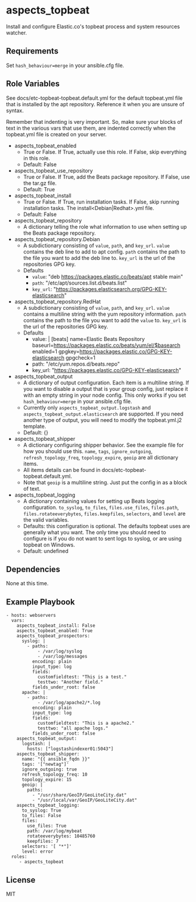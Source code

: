 aspects_topbeat
=========

Install and configure Elastic.co's topbeat process and system resources watcher.

Requirements
------------

Set ```hash_behaviour=merge``` in your ansible.cfg file.

Role Variables
--------------

See docs/etc-topbeat-topbeat.default.yml for the default topbeat.yml file that is installed by the apt repository. Reference it when you are unsure of syntax.

Remember that indenting is very important. So, make sure your blocks of text in the various vars that use them, are indented correctly when the topbeat.yml file is created on your server.

* aspects_topbeat_enabled
  * True or False. If True, actually use this role. If False, skip everything in this role.
  * Default: False
* aspects_topbeat_use_repository
  * True or False. If True, add the Beats package repository. If False, use the tar.gz file.
  * Default: True
* aspects_topbeat_install
  * True or False. If True, run installation tasks. If False, skip running installation tasks. The install<Debian|Redhat>.yml file.
  * Default: False
* aspects_topbeat_repository
  * A dictionary telling the role what information to use when setting up the Beats package repository.
* aspects_topbeat_repository.Debian
  * A subdictionary consisting of ```value```, ```path```, and ```key_url```. ```value``` contains the deb line to add to apt config. ```path``` contains the path to the file you want to add the deb line to. ```key_url``` is  the url of the repositories GPG key.
  * Defaults
    * ```value```: "deb https://packages.elastic.co/beats/apt stable main"
    * ```path```: "/etc/apt/sources.list.d/beats.list"
    * ```key_url```: "https://packages.elasticsearch.org/GPG-KEY-elasticsearch"
* aspects_topbeat_repository.RedHat
  * A subdictionary consisting of ```value```, ```path```, and ```key_url```. ```value``` contains a multiline string with the yum repository information. ```path``` contains the path to the file you want to add the ```value``` to. ```key_url``` is  the url of the repositories GPG key.
  * Defaults
    * value: |
      [beats]
      name=Elastic Beats Repository
      baseurl=https://packages.elastic.co/beats/yum/el/$basearch
      enabled=1
      gpgkey=https://packages.elastic.co/GPG-KEY-elasticsearch
      gpgcheck=1
    * path: "/etc/yum.repos.d/beats.repo"
    * key_url: "https://packages.elastic.co/GPG-KEY-elasticsearch"
* aspects_topbeat_output
  * A dictionary of output configuration. Each item is a multiline string. If you want to disable a output that is your group config, just replace it with an empty string in your node config. This only works if you set ```hash_behaviour=merge``` in your ansible.cfg file.
  * Currently only ```aspects_topbeat_output.logstash``` and ```aspects_topbeat_output.elasticsearch``` are supported. If you need another type of output, you will need to modify the topbeat.yml.j2 template.
  * Default: {}
* aspects_topbeat_shipper
  * A dictionary configuring shipper behavior. See the example file for how you should use this. ```name```, ```tags```, ```ignore_outgoing```, ```refresh_topology_freq```, ```topology_expire```, ```geoip``` are all dictionary items. 
  * All items details can be found in docs/etc-topbeat-topbeat.default.yml. 
  * Note that ```geoip``` is a multiline string. Just put the config in as a block of text.
* aspects_topbeat_logging
  * A dictionary containing values for setting up Beats logging configuration. ```to_syslog```, ```to_files```, ```files.use_files```, ```files.path```, ```files.rotateeverybytes```, ```files.keepfiles```, ```selectors```, and ```level``` are the valid variables.
  * Defaults: this configuration is optional. The defaults topbeat uses are generally what you want. The only time you should need to configure is if you do not want to sent logs to syslog, or are using topbeat on Windows.
  * Default: undefined

Dependencies
------------

None at this time.

Example Playbook
----------------

    - hosts: webservers
      vars: 
        aspects_topbeat_install: False
        aspects_topbeat_enabled: True
        aspects_topbeat_prospectors:
          syslog: |
            - paths:
                - /var/log/syslog
                - /var/log/messages
              encoding: plain
              input_type: log
              fields:
                customfieldtest: "This is a test."
                testtwo: "Another field."
              fields_under_root: false
          apache: |
            - paths:
                - /var/log/apache2/*.log
              encoding: plain
              input_type: log
              fields:
                customfieldtest: "This is a apache2."
                testtwo: "all apache logs."
              fields_under_root: false
        aspects_topbeat_output:
          logstash: |
            hosts: ["logstashindexer01:5043"]
        aspects_topbeat_shipper:
          name: "{{ ansible_fqdn }}"
          tags: '["newtag"]'
          ignore_outgoing: true
          refresh_topology_freq: 10
          topology_expire: 15
          geoip: |
            paths:
              - "/usr/share/GeoIP/GeoLiteCity.dat"
              - "/usr/local/var/GeoIP/GeoLiteCity.dat"
        aspects_topbeat_logging:
          to_syslog: True
          to_files: False
          files:
            use_files: True
            path: /var/log/mybeat
            rotateeverybytes: 10485760
            keepfiles: 7
          selectors: '[ "*"]'
          level: error
      roles:
         - aspects_topbeat

License
-------

MIT
